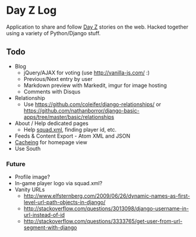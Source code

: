 # Day Z Log

Application to share and follow <a href="http://dayzmod.com">Day Z</a> stories on the web. Hacked together using a variety of Python/Django stuff.

## Todo

- Blog
    - jQuery/AJAX for voting (use http://vanilla-js.com/ :)
    - Previous/Next entry by user
    - Markdown preview with Markedit, imgur for image hosting
    - Comments with Disqus
- Relationship
    - Use <https://github.com/coleifer/django-relationships/> or <https://github.com/nathanborror/django-basic-apps/tree/master/basic/relationships>
- About / Help dedicated pages
    - Help <a href="http://community.bistudio.com/wiki/squad.xml">squad.xml</a>, finding player id, etc.
- Feeds & Content Export
        - Atom XML and JSON
- [Cacheing](https://docs.djangoproject.com/en/dev/topics/cache/) for homepage view
- Use South

### Future

- Profile image?
- In-game player logo via squad.xml?
- Vanity URLs
    - http://www.elfsternberg.com/2009/06/26/dynamic-names-as-first-level-url-path-objects-in-django/
    - http://stackoverflow.com/questions/3013098/django-username-in-url-instead-of-id
    - http://stackoverflow.com/questions/3333765/get-user-from-url-segment-with-django